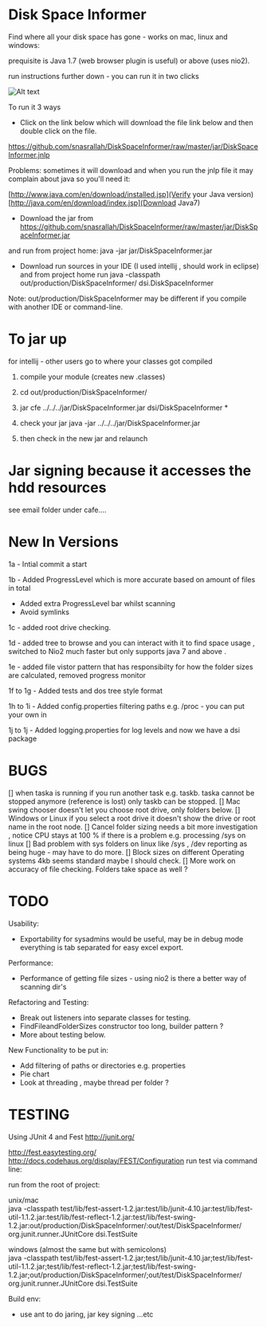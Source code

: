 Disk Space Informer
================

Find where all your disk space has gone - works on mac, linux and windows:

prequisite is Java 1.7 (web browser plugin is useful) or above (uses nio2).

run instructions further down - you can run it in two clicks

![Alt text](https://raw.github.com/snasrallah/DiskSpaceInformer/master/screenshot.png "Disk Space Informer")


To run it 3 ways 

- Click on the link below which will download the file link below and then double click on the file.

https://github.com/snasrallah/DiskSpaceInformer/raw/master/jar/DiskSpaceInformer.jnlp

Problems:
sometimes it will download and when you run the jnlp file it may complain about java so you'll need it:

[http://www.java.com/en/download/installed.jsp](Verify your Java version)
[http://java.com/en/download/index.jsp](Download Java7)

- Download the jar from https://github.com/snasrallah/DiskSpaceInformer/raw/master/jar/DiskSpaceInformer.jar

and run from project home:
java -jar jar/DiskSpaceInformer.jar

- Download run sources in your IDE (I used intellij , should work in eclipse) and from project home run 
java -classpath out/production/DiskSpaceInformer/ dsi.DiskSpaceInformer

Note: out/production/DiskSpaceInformer may be different if you compile with another IDE or command-line.

To jar up
=========
for intellij - other users go to where your classes got compiled

1. compile your module (creates new .classes)

2. cd out/production/DiskSpaceInformer/

3. jar cfe ../../../jar/DiskSpaceInformer.jar dsi/DiskSpaceInformer *

4. check your jar java -jar ../../../jar/DiskSpaceInformer.jar

5. then check in the new jar and relaunch


Jar signing because it accesses the hdd resources
=================================================

see email folder under cafe....


New In Versions
===============

1a - Intial commit a start

1b - Added ProgressLevel which is more accurate based on amount of files in total
   - Added extra ProgressLevel bar whilst scanning
   - Avoid symlinks

1c - added root drive checking.

1d - added tree to browse and you can interact with it to find space usage , switched to Nio2
     much faster but only supports java 7 and above .

1e - added file vistor pattern that has responsibilty for how the folder sizes are calculated, removed progress monitor

1f to 1g - Added tests and dos tree style format

1h to 1i - Added config.properties filtering paths e.g. /proc - you can put your own in

1j to 1j - Added logging.properties for log levels and now we have a dsi package

BUGS
====
[] when taska is running if you run another task e.g. taskb. taska cannot be stopped anymore (reference is lost) only taskb can be stopped.
[] Mac swing chooser doesn't let you choose root drive, only folders below.
[] Windows or Linux if you select a root drive it doesn't show the drive or root name in the root
  node.
[] Cancel folder sizing needs a bit more investigation , notice CPU stays at 100 % if there is a problem e.g. processing /sys on linux
[] Bad problem with sys folders on linux like /sys , /dev reporting as being huge - may have to do more.
[] Block sizes on different Operating systems 4kb seems standard maybe I should check.
[] More work on accuracy of file checking. Folders take space as well ?


TODO
====

Usability:
- Exportability for sysadmins would be useful, may be in debug mode everything is tab separated for easy excel export.

Performance:
- Performance of getting file sizes - using nio2 is there a better  way of scanning dir's

Refactoring and Testing:
- Break out listeners into separate classes for testing.
- FindFileandFolderSizes constructor too long, builder pattern ?
- More about testing below.

New Functionality to be put in:
- Add filtering of paths or directories e.g. properties 
- Pie chart
- Look at threading , maybe thread per folder ?

TESTING
=======
Using JUnit 4 and Fest
http://junit.org/

http://fest.easytesting.org/
http://docs.codehaus.org/display/FEST/Configuration
run test via command line:

run from the root of project:

unix/mac   
 java -classpath test/lib/fest-assert-1.2.jar:test/lib/junit-4.10.jar:test/lib/fest-util-1.1.2.jar:test/lib/fest-reflect-1.2.jar:test/lib/fest-swing-1.2.jar:out/production/DiskSpaceInformer/:out/test/DiskSpaceInformer/ org.junit.runner.JUnitCore dsi.TestSuite

windows (almost the same but with semicolons)   
 java -classpath test/lib/fest-assert-1.2.jar;test/lib/junit-4.10.jar;test/lib/fest-util-1.1.2.jar;test/lib/fest-reflect-1.2.jar;test/lib/fest-swing-1.2.jar;out/production/DiskSpaceInformer/;out/test/DiskSpaceInformer/ org.junit.runner.JUnitCore dsi.TestSuite


Build env:
 - use ant to do jaring, jar key signing ...etc

